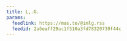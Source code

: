 ```yaml
---
title: L,.G.
params:
  feedlink: https://mas.to/@imlg.rss
  feedid: 2a6eaff29ac1f510a3fd78320739f44c
---
```

